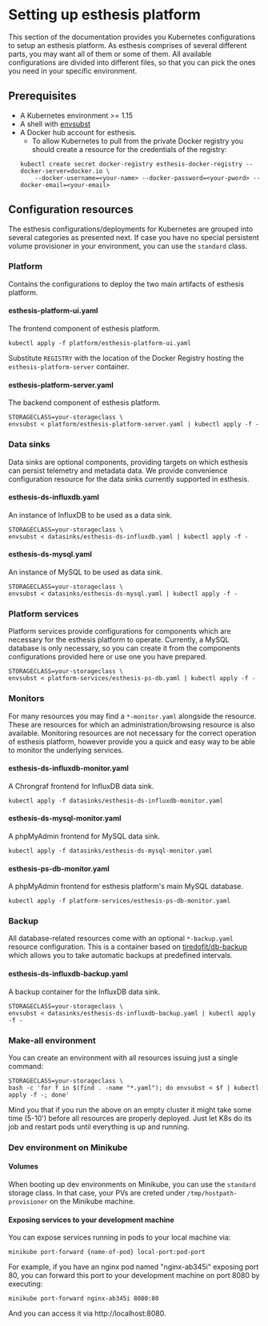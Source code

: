 # Setting up esthesis platform

This section of the documentation provides you Kubernetes configurations to setup an esthesis platform.
As esthesis comprises of several different parts, you may want all of them or some of them. All available
configurations are divided into different files, so that you can pick the ones you need in your
specific environment.

## Prerequisites
* A Kubernetes environment >= 1.15
* A shell with [envsubst](https://www.gnu.org/software/gettext/manual/html_node/envsubst-Invocation.html)
* A Docker hub account for esthesis.
    * To allow Kubernetes to pull from the private Docker registry you should create a resource for the
    credentials of the registry:
    ```
    kubectl create secret docker-registry esthesis-docker-registry --docker-server=docker.io \
        --docker-username=<your-name> --docker-password=<your-pword> --docker-email=<your-email>
    ```

## Configuration resources
The esthesis configurations/deployments for Kubernetes are grouped into several categories as presented next.
If case you have no special persistent volume provisioner in your environment, you can use the `standard` class.

### Platform
Contains the configurations to deploy the two main artifacts of esthesis platform.

#### esthesis-platform-ui.yaml
The frontend component of esthesis platform.

```
kubectl apply -f platform/esthesis-platform-ui.yaml
```
Substitute `REGISTRY` with the location of the Docker Registry hosting the `esthesis-platform-server` container.

#### esthesis-platform-server.yaml
The backend component of esthesis platform.

```
STORAGECLASS=your-storageclass \
envsubst < platform/esthesis-platform-server.yaml | kubectl apply -f -
```

### Data sinks
Data sinks are optional components, providing targets on which esthesis can persist telemetry and metadata data.
We provide convenience configuration resource for the data sinks currently supported in esthesis.

#### esthesis-ds-influxdb.yaml
An instance of InfluxDB to be used as a data sink.

```
STORAGECLASS=your-storageclass \
envsubst < datasinks/esthesis-ds-influxdb.yaml | kubectl apply -f -
```

#### esthesis-ds-mysql.yaml
An instance of MySQL to be used as data sink.

```
STORAGECLASS=your-storageclass \
envsubst < datasinks/esthesis-ds-mysql.yaml | kubectl apply -f -
```  

### Platform services
Platform services provide configurations for components which are necessary for the esthesis platform to operate.
Currently, a MySQL database is only necessary, so you can create it from the components configurations provided
here or use one you have prepared.

```
STORAGECLASS=your-storageclass \
envsubst < platform-services/esthesis-ps-db.yaml | kubectl apply -f -
```

### Monitors
For many resources you may find a `*-monitor.yaml` alongside the resource. These are resources for which
an administration/browsing resource is also available. Monitoring resources are not necessary for the 
correct operation of esthesis platform, however provide you a quick and easy way to be able to monitor
the underlying services.

#### esthesis-ds-influxdb-monitor.yaml
A Chrongraf frontend for InfluxDB data sink.
```
kubectl apply -f datasinks/esthesis-ds-influxdb-monitor.yaml
```

#### esthesis-ds-mysql-monitor.yaml
A phpMyAdmin frontend for MySQL data sink.
```
kubectl apply -f datasinks/esthesis-ds-mysql-monitor.yaml
```

#### esthesis-ps-db-monitor.yaml
A phpMyAdmin frontend for esthesis platform's main MySQL database.
```
kubectl apply -f platform-services/esthesis-ps-db-monitor.yaml
```

### Backup
All database-related resources come with an optional `*-backup.yaml` resource configuration. 
This is a container based on [tiredofit/db-backup](https://hub.docker.com/r/tiredofit/db-backup)
which allows you to take automatic backups at predefined intervals.

#### esthesis-ds-influxdb-backup.yaml
A backup container for the InfluxDB data sink.
```
STORAGECLASS=your-storageclass \
envsubst < datasinks/esthesis-ds-influxdb-backup.yaml | kubectl apply -f -
```


### Make-all environment
You can create an environment with all resources issuing just a single command:
```
STORAGECLASS=your-storageclass \
bash -c 'for f in $(find . -name "*.yaml"); do envsubst < $f | kubectl apply -f -; done'
```

Mind you that if you run the above on an empty cluster it might take some time (5-10') before
all resources are properly deployed. Just let K8s do its job and restart pods until everything
is up and running.

### Dev environment on Minikube
#### Volumes
When booting up dev environments on Minikube, you can use the `standard` storage class. In that case,
your PVs are creted under `/tmp/hostpath-provisioner` on the Minikube machine.
#### Exposing services to your development machine
You can expose services running in pods to your local machine via:
```
minikube port-forward {name-of-pod} local-port:pod-port
```

For example, if you have an nginx pod named "nginx-ab345i" exposing port 80, you can forward this 
port to your development machine on port 8080 by executing:
```
minikube port-forward nginx-ab345i 8080:80
```
And you can access it via http://localhost:8080.